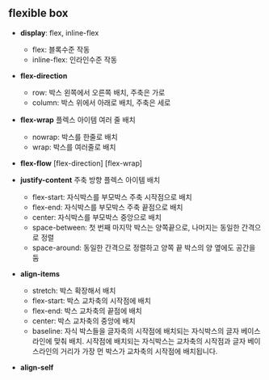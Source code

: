 
## flexible box
- **display**: flex, inline-flex
  - flex: 블록수준 작동
  - inline-flex: 인라인수준 작동
- **flex-direction**
  - row: 박스 왼쪽에서 오른쪽 배치, 주축은 가로
  - column: 박스 위에서 아래로 배치, 주축은 세로
- **flex-wrap** 플렉스 아이템 여러 줄 배치
  - nowrap: 박스를 한줄로 배치
  - wrap: 박스를 여러줄로 배치
- **flex-flow**
 [flex-direction] [flex-wrap]

- **justify-content** 주축 방향 플렉스 아이템 배치
  - flex-start: 자식박스를 부모박스 주축 시작점으로 배치
  - flex-end: 자식박스를 부모박스 주축 끝점으로 배치
  - center: 자식박스를 부모박스  중앙으로 배치
  - space-between: 첫 번째 마지막 박스는 양쪽끝으로, 나머지는 동일한 간격으로 정렬
  - space-around: 동일한 간격으로 정렬하고 양쪽 끝 박스의 양 옆에도 공간을 둠
- **align-items**
  - stretch: 박스 확장해서 배치
  - flex-start: 박스 교차축의 시작점에 배치
  - flex-end: 박스 교차축의 끝점에 배치
  - center: 박스 교차축의 중앙에 배치
  - baseline: 자식 박스들을 글자축의 시작점에 배치되는 자식박스의 글자 베이스라인에 맞춰 배치. 시작점에 배치되는 자식박스는 교차축의 시작점과 글자 베이스라인의 거리가 가장 먼 박스가 교차축의 시작점에 배치됩니다.
- **align-self**